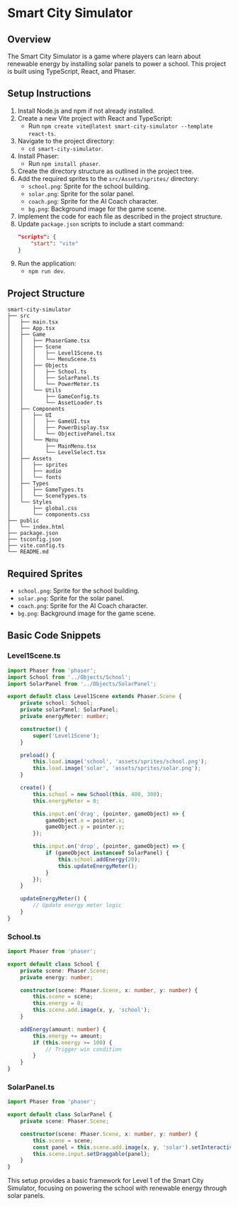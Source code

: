 # Smart City Simulator

## Overview
The Smart City Simulator is a game where players can learn about renewable energy by installing solar panels to power a school. This project is built using TypeScript, React, and Phaser.

## Setup Instructions
1. Install Node.js and npm if not already installed.
2. Create a new Vite project with React and TypeScript:
   - Run `npm create vite@latest smart-city-simulator --template react-ts`.
3. Navigate to the project directory:
   - `cd smart-city-simulator`.
4. Install Phaser:
   - Run `npm install phaser`.
5. Create the directory structure as outlined in the project tree.
6. Add the required sprites to the `src/Assets/sprites/` directory:
   - `school.png`: Sprite for the school building.
   - `solar.png`: Sprite for the solar panel.
   - `coach.png`: Sprite for the AI Coach character.
   - `bg.png`: Background image for the game scene.
7. Implement the code for each file as described in the project structure.
8. Update `package.json` scripts to include a start command:
   ```json
   "scripts": {
       "start": "vite"
   }
   ```
9. Run the application:
   - `npm run dev`.

## Project Structure
```
smart-city-simulator
├── src
│   ├── main.tsx
│   ├── App.tsx
│   ├── Game
│   │   ├── PhaserGame.tsx
│   │   ├── Scene
│   │   │   ├── Level1Scene.ts
│   │   │   └── MenuScene.ts
│   │   ├── Objects
│   │   │   ├── School.ts
│   │   │   ├── SolarPanel.ts
│   │   │   └── PowerMeter.ts
│   │   └── Utils
│   │       ├── GameConfig.ts
│   │       └── AssetLoader.ts
│   ├── Components
│   │   ├── UI
│   │   │   ├── GameUI.tsx
│   │   │   ├── PowerDisplay.tsx
│   │   │   └── ObjectivePanel.tsx
│   │   └── Menu
│   │       ├── MainMenu.tsx
│   │       └── LevelSelect.tsx
│   ├── Assets
│   │   ├── sprites
│   │   ├── audio
│   │   └── fonts
│   ├── Types
│   │   ├── GameTypes.ts
│   │   └── SceneTypes.ts
│   └── Styles
│       ├── global.css
│       └── components.css
├── public
│   └── index.html
├── package.json
├── tsconfig.json
├── vite.config.ts
└── README.md
```

## Required Sprites
- `school.png`: Sprite for the school building.
- `solar.png`: Sprite for the solar panel.
- `coach.png`: Sprite for the AI Coach character.
- `bg.png`: Background image for the game scene.

## Basic Code Snippets
### Level1Scene.ts
```typescript
import Phaser from 'phaser';
import School from '../Objects/School';
import SolarPanel from '../Objects/SolarPanel';

export default class Level1Scene extends Phaser.Scene {
    private school: School;
    private solarPanel: SolarPanel;
    private energyMeter: number;

    constructor() {
        super('Level1Scene');
    }

    preload() {
        this.load.image('school', 'assets/sprites/school.png');
        this.load.image('solar', 'assets/sprites/solar.png');
    }

    create() {
        this.school = new School(this, 400, 300);
        this.energyMeter = 0;

        this.input.on('drag', (pointer, gameObject) => {
            gameObject.x = pointer.x;
            gameObject.y = pointer.y;
        });

        this.input.on('drop', (pointer, gameObject) => {
            if (gameObject instanceof SolarPanel) {
                this.school.addEnergy(20);
                this.updateEnergyMeter();
            }
        });
    }

    updateEnergyMeter() {
        // Update energy meter logic
    }
}
```

### School.ts
```typescript
import Phaser from 'phaser';

export default class School {
    private scene: Phaser.Scene;
    private energy: number;

    constructor(scene: Phaser.Scene, x: number, y: number) {
        this.scene = scene;
        this.energy = 0;
        this.scene.add.image(x, y, 'school');
    }

    addEnergy(amount: number) {
        this.energy += amount;
        if (this.energy >= 100) {
            // Trigger win condition
        }
    }
}
```

### SolarPanel.ts
```typescript
import Phaser from 'phaser';

export default class SolarPanel {
    private scene: Phaser.Scene;

    constructor(scene: Phaser.Scene, x: number, y: number) {
        this.scene = scene;
        const panel = this.scene.add.image(x, y, 'solar').setInteractive();
        this.scene.input.setDraggable(panel);
    }
}
```

This setup provides a basic framework for Level 1 of the Smart City Simulator, focusing on powering the school with renewable energy through solar panels.